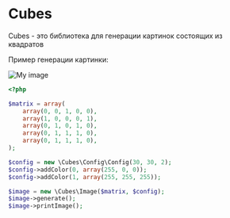 Cubes
=====

Cubes - это библиотека для генерации картинок состоящих из квадратов

Пример генерации картинки:

![My image](http://ru.gravatar.com/userimage/62595973/2bf09dfbf632e71b6feca277e5caf576.png)

```php
<?php

$matrix = array(
    array(0, 0, 1, 0, 0),
    array(1, 0, 0, 0, 1),
    array(0, 1, 0, 1, 0),
    array(0, 1, 1, 1, 0),
    array(0, 1, 1, 1, 0),
);

$config = new \Cubes\Config\Config(30, 30, 2);
$config->addColor(0, array(255, 0, 0));
$config->addColor(1, array(255, 255, 255));

$image = new \Cubes\Image($matrix, $config);
$image->generate();
$image->printImage();
```


